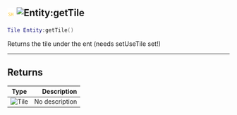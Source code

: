 ## ![shared](../../.gitbook/assets/shared.png) ![Entity](./readme/entity "mention"):getTile

```lua
Tile Entity:getTile()
```

Returns the tile under the ent (needs setUseTile set!)

------
## Returns

| Type   | Description |
| ------ | ----------: |
| ![Tile](./readme/tile "mention") | No description |

